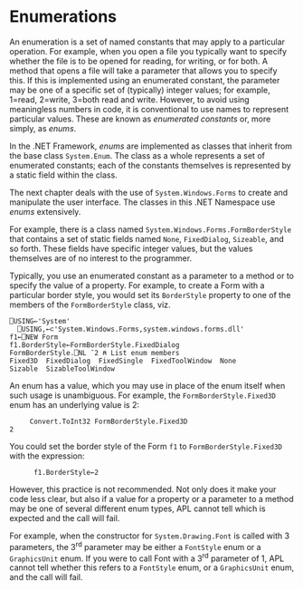 # Enumerations

An enumeration is a set of named constants that may apply to a particular operation. For example, when you open a file you typically want to specify whether the file is to be opened for reading, for writing, or for both. A method that opens a file will take a parameter that allows you to specify this. If this is implemented using an enumerated constant, the parameter may be one of a specific set of (typically) integer values; for example, 1=read, 2=write, 3=both read and write. However, to avoid using meaningless numbers in code, it is conventional to use names to represent particular values. These are known as *enumerated constants* or, more simply, as *enums*.

In the .NET Framework, *enums* are implemented as classes that inherit from the base class `System.Enum`. The class as a whole represents a set of enumerated constants; each of the constants themselves is represented by a static field within the class.

The next chapter deals with the use of `System.Windows.Forms` to create and manipulate the user interface. The classes in this .NET Namespace use *enums* extensively.

For example, there is a class named `System.Windows.Forms.FormBorderStyle` that contains a set of static fields named `None`, `FixedDialog`, `Sizeable`, and so forth. These fields have specific integer values, but the values themselves are of no interest to the programmer.

Typically, you use an enumerated constant as a parameter to a method or to specify the value of a property. For example, to create a Form with a particular border style, you would set its `BorderStyle` property to one of the members of the `FormBorderStyle` class, viz.
```apl
⎕USING←'System'
  ⎕USING,←⊂'System.Windows.Forms,system.windows.forms.dll'
f1←⎕NEW Form
f1.BorderStyle←FormBorderStyle.FixedDialog
FormBorderStyle.⎕NL ¯2 ⍝ List enum members
Fixed3D  FixedDialog  FixedSingle  FixedToolWindow  None 
Sizable  SizableToolWindow
```

An enum has a value, which you may use in place of the enum itself when such usage is unambiguous. For example, the `FormBorderStyle.Fixed3D` enum has an underlying value is 2:
```apl
     Convert.ToInt32 FormBorderStyle.Fixed3D
2
```

You could set the border style of the Form `f1` to `FormBorderStyle.Fixed3D` with the expression:
```apl
      f1.BorderStyle←2
```

However, this practice is not recommended. Not only does it make your code less clear, but also if a value for a property or a parameter to a method may be one of several different enum types, APL cannot tell which is expected and the call will fail.

For example, when the constructor for `System.Drawing.Font` is called with 3 parameters, the 3<sup>rd</sup> parameter may be either a `FontStyle` enum or a `GraphicsUnit` enum. If you were to call Font with a 3<sup>rd</sup> parameter of 1, APL cannot tell whether this refers to a `FontStyle` enum, or a `GraphicsUnit` enum, and the call will fail.
